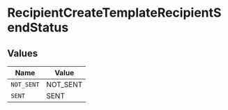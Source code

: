 # RecipientCreateTemplateRecipientSendStatus


## Values

| Name       | Value      |
| ---------- | ---------- |
| `NOT_SENT` | NOT_SENT   |
| `SENT`     | SENT       |